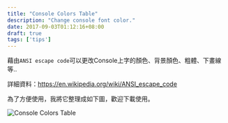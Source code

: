 ```yaml
---
title: "Console Colors Table"
description: "Change console font color."
date: 2017-09-03T01:12:16+08:00
draft: true
tags: ['tips']
---
```

藉由`ANSI escape code`可以更改Console上字的顏色、背景顏色、粗體、下畫線等..

詳細資料：https://en.wikipedia.org/wiki/ANSI_escape_code

為了方便使用，我將它整理成如下圖，歡迎下載使用。

![Console Colors Table](/image/2017_09_03_ansi_escape_code_color_1.jpg)


